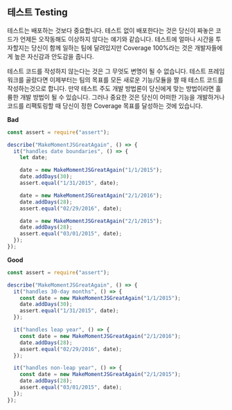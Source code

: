 ## 테스트 Testing

테스트는 배포하는 것보다 중요합니다. 테스트 없이 배포한다는 것은 당신이 짜놓은 코드가 언제든 오작동해도 이상하지 않다는 얘기와 같습니다. 테스트에 얼마나 시간을 투자할지는 당신이 함께 일하는 팀에 달려있지만 Coverage 100%라는 것은 개발자들에게 높은 자신감과 안도감을 줍니다.

테스트 코드를 작성하지 않는다는 것은 그 무엇도 변명이 될 수 없습니다. 테스트 프레임워크를 골랐다면 이제부터는 팀의 목표를 모든 새로운 기능/모듈을 짤 때 테스트 코드를 작성하는것으로 합니다. 만약 테스트 주도 개발 방법론이 당신에게 맞는 방법이라면 훌륭한 개발 방법이 될 수 있습니다. 그러나 중요한 것은 당신이 어떠한 기능을 개발하거나 코드를 리팩토링할 때 당신이 정한 Coverage 목표를 달성하는 것에 있습니다.

**Bad**

```javascript
const assert = require("assert");

describe("MakeMomentJSGreatAgain", () => {
  it("handles date boundaries", () => {
    let date;

    date = new MakeMomentJSGreatAgain("1/1/2015");
    date.addDays(30);
    assert.equal("1/31/2015", date);

    date = new MakeMomentJSGreatAgain("2/1/2016");
    date.addDays(28);
    assert.equal("02/29/2016", date);

    date = new MakeMomentJSGreatAgain("2/1/2015");
    date.addDays(28);
    assert.equal("03/01/2015", date);
  });
});
```

**Good**

```javascript
const assert = require("assert");

describe("MakeMomentJSGreatAgain", () => {
  it("handles 30-day months", () => {
    const date = new MakeMomentJSGreatAgain("1/1/2015");
    date.addDays(30);
    assert.equal("1/31/2015", date);
  });

  it("handles leap year", () => {
    const date = new MakeMomentJSGreatAgain("2/1/2016");
    date.addDays(28);
    assert.equal("02/29/2016", date);
  });

  it("handles non-leap year", () => {
    const date = new MakeMomentJSGreatAgain("2/1/2015");
    date.addDays(28);
    assert.equal("03/01/2015", date);
  });
});
```
